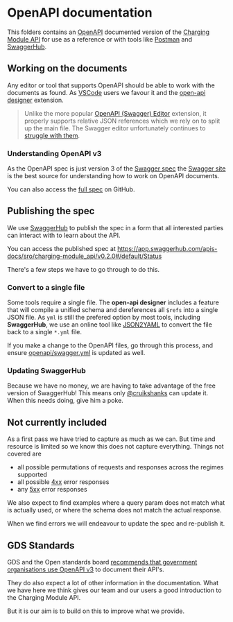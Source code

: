# OpenAPI documentation

This folders contains an [OpenAPI](https://github.com/OAI/OpenAPI-Specification) documented version of the [Charging Module API](https://github.com/DEFRA/charging-module-api) for use as a reference or with tools like [Postman](https://www.postman.com/) and [SwaggerHub](https://swagger.io/tools/swaggerhub/).

## Working on the documents

Any editor or tool that supports OpenAPI should be able to work with the documents as found. As [VSCode](https://code.visualstudio.com/) users we favour it and the [open-api designer](https://marketplace.visualstudio.com/items?itemName=philosowaffle.openapi-designer) extension.

> Unlike the more popular [OpenAPI (Swagger) Editor](https://marketplace.visualstudio.com/items?itemName=42Crunch.vscode-openapi) extension, it properly supports relative JSON references which we rely on to split up the main file. The Swagger editor unfortunately continues to [struggle with them](https://github.com/swagger-api/swagger-editor/issues/1409).

### Understanding OpenAPI v3

As the OpenAPI spec is just version 3 of the [Swagger spec](https://swagger.io/docs/specification/2-0/what-is-swagger/) the [Swagger site](https://swagger.io/docs/specification/about/) is the best source for understanding how to work on OpenAPI documents.

You can also access the [full spec](https://github.com/OAI/OpenAPI-Specification) on GitHub.

## Publishing the spec

We use [SwaggerHub](https://swagger.io/tools/swaggerhub/) to publish the spec in a form that all interested parties can interact with to learn about the API.

You can access the published spec at <https://app.swaggerhub.com/apis-docs/sro/charging-module_api/v0.2.0#/default/Status>

There's a few steps we have to go through to do this.

### Convert to a single file

Some tools require a single file. The **open-api designer** includes a feature that will compile a unified schema and dereferences all `$refs` into a single JSON file. As `yml` is still the prefered option by most tools, including **SwaggerHub**, we use an online tool like [JSON2YAML](https://www.json2yaml.com/) to convert the file back to a single `*.yml` file.

If you make a change to the OpenAPI files, go through this process, and ensure [openapi/swagger.yml](openapi/swagger.yml) is updated as well.

### Updating SwaggerHub

Because we have no money, we are having to take advantage of the free version of SwaggerHub! This means only [@cruikshanks](https://github.com/Cruikshanks) can update it. When this needs doing, give him a poke.

## Not currently included

As a first pass we have tried to capture as much as we can. But time and resource is limited so we know this does not capture everything. Things not covered are

- all possible permutations of requests and responses across the regimes supported
- all possible [4xx](https://developer.mozilla.org/en-US/docs/Web/HTTP/Status) error responses
- any [5xx](https://developer.mozilla.org/en-US/docs/Web/HTTP/Status) error responses

We also expect to find examples where a query param does not match what is actually used, or where the schema does not match the actual response.

When we find errors we will endeavour to update the spec and re-publish it.

## GDS Standards

GDS and the Open standards board [recommends that government organisations use OpenAPI v3](https://www.gov.uk/government/publications/recommended-open-standards-for-government/describing-restful-apis-with-openapi-3) to document their API's.

They do also expect a lot of other information in the documentation. What we have here we think gives our team and our users a good introduction to the Charging Module API.

But it is our aim is to build on this to improve what we provide.
